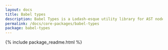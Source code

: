 ```yaml
---
layout: docs
title: Babel types
description: Babel Types is a Lodash-esque utility library for AST nodes
permalink: /docs/core-packages/babel-types
package: babel-types
---
```


{% include package_readme.html %}
